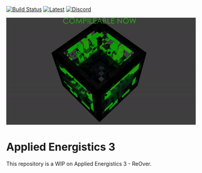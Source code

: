 [![Build Status](https://travis-ci.org/AEModernMCPort/Applied-Energistics-3-ReOver.svg?branch=codename-andromeda)](https://travis-ci.org/AEModernMCPort/Applied-Energistics-3-ReOver) [![Latest](http://github-release-version.herokuapp.com/github/AEModernMCPort/Applied-Energistics-3-ReOver/release.svg?style=flat)](https://github.com/AEModernMCPort/Applied-Energistics-3-ReOver/releases/latest) [![Discord](https://img.shields.io/discord/219142420112211981.svg?label=Discord)](https://discord.gg/bwq3k79)

![Logo](logo.gif)

# Applied Energistics 3

This repository is a WIP on Applied Energistics 3 - ReOver.